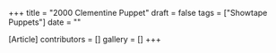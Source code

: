 +++
title = "2000 Clementine Puppet"
draft = false
tags = ["Showtape Puppets"]
date = ""

[Article]
contributors = []
gallery = []
+++